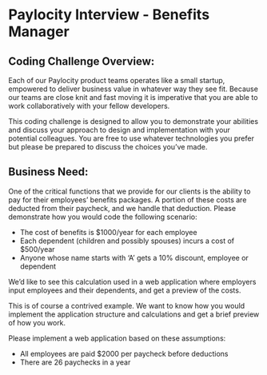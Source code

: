 # Paylocity Interview - Benefits Manager

## Coding Challenge Overview:
Each of our Paylocity product teams operates like a small startup, empowered to deliver business value in whatever way they see fit.   Because our teams are close knit and fast moving it is imperative that you are able to work collaboratively with your fellow developers.   

This coding challenge is designed to allow you to demonstrate your abilities and discuss your approach to design and implementation with your potential colleagues. You are free to use whatever technologies you prefer but please be prepared to discuss the choices you’ve made.  

## Business Need:
One of the critical functions that we provide for our clients is the ability to pay for their employees’ benefits packages.  A portion of these costs are deducted from their paycheck, and we handle that deduction.  Please demonstrate how you would code the following scenario:

*  The cost of benefits is $1000/year for each employee
*  Each dependent (children and possibly spouses) incurs a cost of $500/year
*  Anyone whose name starts with ‘A’ gets a 10% discount, employee or dependent

We’d like to see this calculation used in a web application where employers input employees and their dependents, and get a preview of the costs.

This is of course a contrived example.  We want to know how you would implement the application structure and calculations and get a brief preview of how you work.

Please implement a web application based on these assumptions:

*  All employees are paid $2000 per paycheck before deductions
*  There are 26 paychecks in a year
